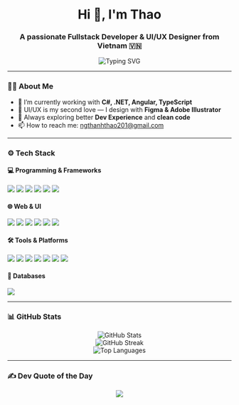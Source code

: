 <h1 align="center">Hi 👋, I'm Thao</h1>
<h3 align="center">A passionate Fullstack Developer & UI/UX Designer from Vietnam 🇻🇳</h3>

<p align="center">
  <img src="https://readme-typing-svg.herokuapp.com?font=Fira+Code&weight=500&size=20&pause=1000&center=true&vCenter=true&width=435&lines=Code.+Design.+Deliver." alt="Typing SVG" />
</p>

---

### 🧑‍💻 About Me

- 🌱 I’m currently working with **C#, .NET, Angular, TypeScript**
- 🎨 UI/UX is my second love — I design with **Figma & Adobe Illustrator**
- 🚀 Always exploring better **Dev Experience** and **clean code**
- 📫 How to reach me: [ngthanhthao201@gmail.com](mailto:ngthanhthao201@gmail.com)

---

### ⚙️ Tech Stack

#### 💻 Programming & Frameworks
<p>
  <img src="https://img.shields.io/badge/C%23-239120?style=flat&logo=c-sharp&logoColor=white"/>
  <img src="https://img.shields.io/badge/.NET-5C2D91?style=flat&logo=.net&logoColor=white"/>
  <img src="https://img.shields.io/badge/C++-00599C?style=flat&logo=c%2B%2B&logoColor=white"/>
  <img src="https://img.shields.io/badge/Angular-DD0031?style=flat&logo=angular&logoColor=white"/>
  <img src="https://img.shields.io/badge/Node.js-339933?style=flat&logo=node.js&logoColor=white"/>
  <img src="https://img.shields.io/badge/RxJS-B7178C?style=flat&logo=reactivex&logoColor=white"/>
</p>

#### 🌐 Web & UI
<p>
  <img src="https://img.shields.io/badge/HTML5-E34F26?style=flat&logo=html5&logoColor=white"/>
  <img src="https://img.shields.io/badge/CSS3-1572B6?style=flat&logo=css3&logoColor=white"/>
  <img src="https://img.shields.io/badge/SASS-hotpink.svg?style=flat&logo=SASS&logoColor=white"/>
  <img src="https://img.shields.io/badge/TailwindCSS-38B2AC?style=flat&logo=tailwind-css&logoColor=white"/>
  <img src="https://img.shields.io/badge/Bootstrap-563D7C?style=flat&logo=bootstrap&logoColor=white"/>
  <img src="https://img.shields.io/badge/AntDesign-0170FE?style=flat&logo=ant-design&logoColor=white"/>
</p>

#### 🛠️ Tools & Platforms
<p>
  <img src="https://img.shields.io/badge/Figma-F24E1E?style=flat&logo=figma&logoColor=white"/>
  <img src="https://img.shields.io/badge/Adobe%20Illustrator-FF9A00?style=flat&logo=adobeillustrator&logoColor=white"/>
  <img src="https://img.shields.io/badge/Postman-FF6C37?style=flat&logo=postman&logoColor=white"/>
  <img src="https://img.shields.io/badge/Swagger-%23Clojure?style=flat&logo=swagger&logoColor=white"/>
  <img src="https://img.shields.io/badge/Trello-026AA7?style=flat&logo=Trello&logoColor=white"/>
  <img src="https://img.shields.io/badge/Notion-000000?style=flat&logo=notion&logoColor=white"/>
  <img src="https://img.shields.io/badge/AWS-FF9900?style=flat&logo=amazon-aws&logoColor=white"/>
</p>

#### 🧠 Databases
<p>
  <img src="https://img.shields.io/badge/Microsoft%20SQL%20Server-CC2927?style=flat&logo=microsoft%20sql%20server&logoColor=white"/>
</p>

---

### 📊 GitHub Stats

<p align="center">
  <img src="https://github-readme-stats.vercel.app/api?username=ngthanhthao201&theme=radical&show_icons=true&hide_border=false" alt="GitHub Stats" />
  <br/>
  <img src="https://github-readme-streak-stats.herokuapp.com/?user=ngthanhthao201&theme=radical&hide_border=false" alt="GitHub Streak" />
  <br/>
  <img src="https://github-readme-stats.vercel.app/api/top-langs/?username=ngthanhthao201&theme=radical&layout=compact&hide_border=false" alt="Top Languages" />
</p>

---

### ✍️ Dev Quote of the Day

<p align="center">
  <img src="https://quotes-github-readme.vercel.app/api?type=horizontal&theme=tokyonight"/>
</p>
